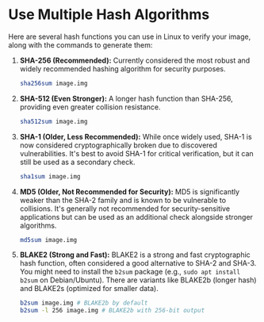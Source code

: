# Use Multiple Hash Algorithms 

Here are several hash functions you can use in Linux to verify your image, along with the commands to generate them:

1. **SHA-256 (Recommended):**  Currently considered the most robust and widely recommended hashing algorithm for security purposes.

   ```bash
   sha256sum image.img
   ```

2. **SHA-512 (Even Stronger):**  A longer hash function than SHA-256, providing even greater collision resistance.

   ```bash
   sha512sum image.img
   ```

3. **SHA-1 (Older, Less Recommended):**  While once widely used, SHA-1 is now considered cryptographically broken due to discovered vulnerabilities.  It's best to avoid SHA-1 for critical verification, but it can still be used as a secondary check.

   ```bash
   sha1sum image.img
   ```

4. **MD5 (Older, Not Recommended for Security):**  MD5 is significantly weaker than the SHA-2 family and is known to be vulnerable to collisions.  It's generally not recommended for security-sensitive applications but can be used as an additional check alongside stronger algorithms.

   ```bash
   md5sum image.img
   ```

5. **BLAKE2 (Strong and Fast):** BLAKE2 is a strong and fast cryptographic hash function, often considered a good alternative to SHA-2 and SHA-3.  You might need to install the `b2sum` package (e.g., `sudo apt install b2sum` on Debian/Ubuntu).  There are variants like BLAKE2b (longer hash) and BLAKE2s (optimized for smaller data).

   ```bash
   b2sum image.img # BLAKE2b by default
   b2sum -l 256 image.img # BLAKE2b with 256-bit output
   ```